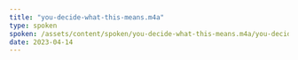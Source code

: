 ```yaml
---
title: "you-decide-what-this-means.m4a"
type: spoken
spoken: /assets/content/spoken/you-decide-what-this-means.m4a/you-decide-what-this-means.m4a
date: 2023-04-14
---
```

